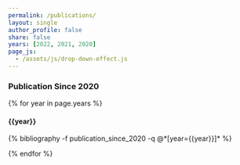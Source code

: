 ```yaml
---
permalink: /publications/
layout: single
author_profile: false
share: false
years: [2022, 2021, 2020]
page_js:
  - /assets/js/drop-down-effect.js
---
```


<h3  id="publication_since_2020">Publication Since 2020</h3>

{% for year in page.years %}

<h4 id="{{year}}_publication_since_2020">{{year}}</h4>
{% bibliography -f publication_since_2020 -q @*[year={{year}}]* %}

{% endfor %}

